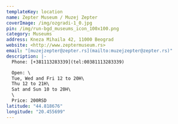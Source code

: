 ```yaml
---
templateKey: location
name: Zepter Museum / Muzej Zepter
coverImage: /img/ozgradi-1_0.jpg
pin: /img/run-bgd_museums_icon_100x100.png
category: Museums
address: Kneza Mihaila 42, 11000 Beograd
website: <http://www.zeptermuseum.rs>
email: "[muzejzepter@zepter.rs](mailto:muzejzepter@zepter.rs)"
description: |-
  Phone: [+381113283339](tel:00381113283339)

  Open: \
  Tue, Wed and Fri 12 to 20H\
  Thu 12 to 21H\
  Sat and Sun 10 to 20H\
  \
  Price: 200RSD
latitude: "44.818676"
longitude: "20.455699"
---
```

